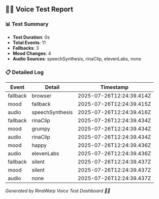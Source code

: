 ## 🧜‍♀️ Voice Test Report

### 📊 Test Summary
- **Test Duration**: 0s
- **Total Events**: 11
- **Fallbacks**: 3
- **Mood Changes**: 4
- **Audio Sources**: speechSynthesis, rinaClip, elevenLabs, none

### 📋 Detailed Log
| Event | Detail | Timestamp |
|-------|--------|-----------|
| fallback | browser | 2025-07-26T12:24:39.414Z |
| mood | fallback | 2025-07-26T12:24:39.415Z |
| audio | speechSynthesis | 2025-07-26T12:24:39.416Z |
| fallback | rinaClip | 2025-07-26T12:24:39.434Z |
| mood | grumpy | 2025-07-26T12:24:39.434Z |
| audio | rinaClip | 2025-07-26T12:24:39.434Z |
| mood | happy | 2025-07-26T12:24:39.436Z |
| audio | elevenLabs | 2025-07-26T12:24:39.436Z |
| fallback | silent | 2025-07-26T12:24:39.437Z |
| mood | silent | 2025-07-26T12:24:39.437Z |
| audio | none | 2025-07-26T12:24:39.437Z |

_Generated by RinaWarp Voice Test Dashboard 🧜‍♀️_